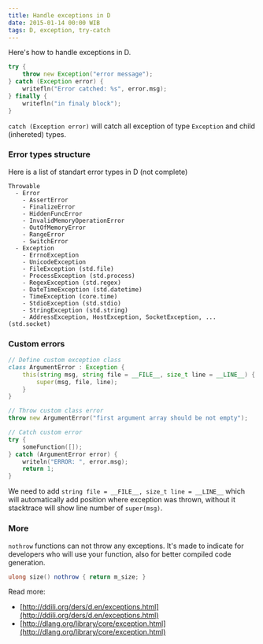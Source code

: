 ```yaml
---
title: Handle exceptions in D
date: 2015-01-14 00:00 WIB
tags: D, exception, try-catch
---
```


Here's how to handle exceptions in D.

~~~d
try {
    throw new Exception("error message");
} catch (Exception error) {
    writefln("Error catched: %s", error.msg);
} finally {
    writefln("in finaly block");
}
~~~

`catch (Exception error)` will catch all exception of type `Exception` and child (inhereted) types.


### Error types structure

Here is a list of standart error types in D (not complete)

```
Throwable
  - Error
    - AssertError
    - FinalizeError
    - HiddenFuncError
    - InvalidMemoryOperationError
    - OutOfMemoryError
    - RangeError
    - SwitchError
  - Exception
    - ErrnoException
    - UnicodeException
    - FileException (std.file)
    - ProcessException (std.process)
    - RegexException (std.regex)
    - DateTimeException (std.datetime)
    - TimeException (core.time)
    - StdioException (std.stdio)
    - StringException (std.string)
    - AddressException, HostException, SocketException, ... (std.socket)
```

### Custom errors

```d
// Define custom exception class
class ArgumentError : Exception {
    this(string msg, string file = __FILE__, size_t line = __LINE__) {
        super(msg, file, line);
    }
}

// Throw custom class error
throw new ArgumentError("first argument array should be not empty");

// Catch custom error
try {
    someFunction([]);
} catch (ArgumentError error) {
    writeln("ERROR: ", error.msg);
    return 1;
}
```

We need to add `string file = __FILE__, size_t line = __LINE__` which will automatically add position where exception was thrown, without it stacktrace will show line number of `super(msg)`.


### More

`nothrow` functions can not throw any exceptions. It's made to indicate for developers who will use your function, also for better compiled code generation.

```d
ulong size() nothrow { return m_size; }

```


Read more:

* [http://ddili.org/ders/d.en/exceptions.html](http://ddili.org/ders/d.en/exceptions.html)
* [http://dlang.org/library/core/exception.html](http://dlang.org/library/core/exception.html)
